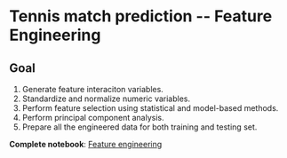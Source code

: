 # Tennis match prediction -- Feature Engineering
## Goal
1. Generate feature interaciton variables.
2. Standardize and normalize numeric variables.
3. Perform feature selection using statistical and model-based methods.
4. Perform principal component analysis.
5. Prepare all the engineered data for both training and testing set.

**Complete notebook**: [Feature engineering](https://github.com/george1577/Thinkful_Data_Science/tree/master/Capstone%20project/Capstone%20project%202/Feature%20Engineering) 












